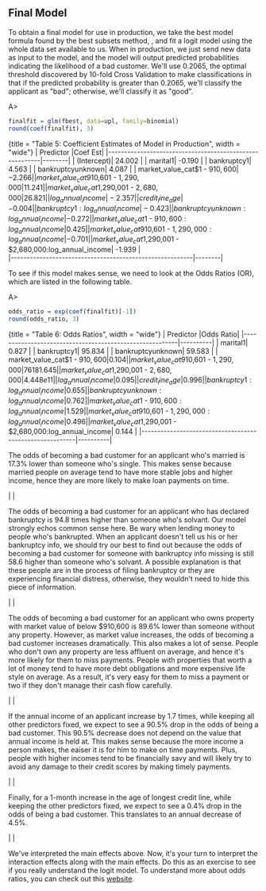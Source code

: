 ## Final Model

To obtain a final model for use in production, we take the best model formula found by the best subsets method, , and fit a logit model using the whole data set available to us. When in production, we just send new data as input to the model, and the model will output predicted probabilities indicating the likelihood of a bad customer. We'll use 0.2065, the optimal threshold discovered by 10-fold Cross Validation to make classifications in that if the predicted probability is greater than 0.2065, we'll classify the applicant as "bad"; otherwise, we'll classify it as "good".

A>
```r
finalfit = glm(fbest, data=upl, family=binomial)
round(coef(finalfit), 3)
```

{title = "Table 5: Coefficient Estimates of Model in Production", width = "wide"}
|                                             Predictor   |Coef Est|
|---------------------------------------------------------|--------|
|                                              (Intercept)| 24.002 |
|                                                 marital1| -0.190 |
|                                              bankruptcy1|  4.563 |
|                                        bankruptcyunknown|  4.087 |
|                            market_value_cat$1 - $910,600| -2.266 |
|                    market_value_cat$910,601 - $1,290,000| 11.241 |
|                  market_value_cat$1,290,001 - $2,680,000| 26.821 |
|                                        log_annual_income| -2.357 |
|                                          credit_line_age| -0.004 |
|                            bankruptcy1:log_annual_income| -0.423 |
|                      bankruptcyunknown:log_annual_income| -0.272 |
|          market_value_cat$1 - $910,600:log_annual_income|  0.425 |
|  market_value_cat$910,601 - $1,290,000:log_annual_income| -0.701 |
|market_value_cat$1,290,001 - $2,680,000:log_annual_income| -1.939 |                                          
|---------------------------------------------------------|--------|


To see if this model makes sense, we need to look at the Odds Ratios (OR), which are listed in the following table. 

A>
```r
odds_ratio = exp(coef(finalfit)[-1])
round(odds_ratio, 3)
```

{title = "Table 6: Odds Ratios", width = "wide"}
|                                             Predictor   |Odds Ratio|
|---------------------------------------------------------|----------|
|                                                 marital1|  0.827   |
|                                              bankruptcy1| 95.834   |
|                                        bankruptcyunknown| 59.583   | 
|                            market_value_cat$1 - $910,600|  0.104   |
|                    market_value_cat$910,601 - $1,290,000|76181.645 | 
|                  market_value_cat$1,290,001 - $2,680,000|  4.448e11| 
|                                        log_annual_income|  0.095   |
|                                          credit_line_age|  0.996   |
|                            bankruptcy1:log_annual_income|  0.655   |
|                      bankruptcyunknown:log_annual_income|  0.762   |
|          market_value_cat$1 - $910,600:log_annual_income|  1.529   |
|  market_value_cat$910,601 - $1,290,000:log_annual_income|  0.496   |
|market_value_cat$1,290,001 - $2,680,000:log_annual_income|  0.144   |
|---------------------------------------------------------|----------|


The odds of becoming a bad customer for an applicant who's married is 17.3% lower than someone who's single. This makes sense because married people on average tend to have more stable jobs and higher income, hence they are more likely to make loan payments on time.

| |

The odds of becoming a bad customer for an applicant who has declared bankruptcy is 94.8 times higher than someone who's solvant. Our model strongly echos common sense here. Be wary when lending money to people who's bankrupted. When an applicant doesn't tell us his or her bankruptcy info, we should try our best to find out because the odds of becoming a bad customer for someone with bankruptcy info missing is still 58.6 higher than someone who's solvant. A possible explanation is that these people are in the process of filing bankruptcy or they are experiencing financial distress, otherwise, they wouldn't need to hide this piece of information.

| |


The odds of becoming a bad customer for an applicant who owns property with market value of below $910,600 is 89.6% lower than someone without any property. However, as market value increases, the odds of becoming a bad customer increases dramatically. This also makes a lot of sense. People who don't own any property are less affluent on average, and hence it's more likely for them to miss payments. People with properties that worth a lot of money tend to have more debt obligations and more expensive life style on average. As a result, it's very easy for them to miss a payment or two if they don't manage their cash flow carefully.  

| |


If the annual income of an applicant increase by 1.7 times, while keeping all other predictors fixed, we expect to see a 90.5% drop in the odds of being a bad customer. This 90.5% decrease does not depend on the value that annual income is held at. This makes sense because the more income a person makes, the eaiser it is for him to make on time payments. Plus, people with higher incomes tend to be financially savy and will likely try to avoid any damage to their credit scores by making timely payments.

| |


Finally, for a 1-month increase in the age of longest credit line, while keeping the other predictors fixed, we expect to see a 0.4% drop in the odds of being a bad customer. This translates to an annual decrease of 4.5%.

| |


We've interpreted the main effects above. Now, it's your turn to interpret the interaction effects along with the main effects. Do this as an exercise to see if you really understand the logit model. To understand more about odds ratios, you can check out this [website](http://www.ats.ucla.edu/stat/mult_pkg/faq/general/odds_ratio.htm).
